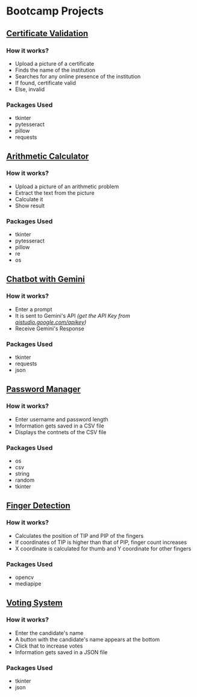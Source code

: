 # Bootcamp Projects

## [Certificate Validation](https://github.com/yudin101/bootcamp-projects/tree/main/certificate_validation)
### How it works?
- Upload a picture of a certificate
- Finds the name of the institution
- Searches for any online presence of the institution
- If found, certificate valid
- Else, invalid

### Packages Used
- tkinter
- pytesseract
- pillow
- requests

## [Arithmetic Calculator](https://github.com/yudin101/bootcamp-projects/tree/main/arithmetic_calculator)
### How it works?
- Upload a picture of an arithmetic problem
- Extract the text from the picture
- Calculate it
- Show result

### Packages Used
- tkinter
- pytesseract
- pillow
- re
- os

## [Chatbot with Gemini](https://github.com/yudin101/bootcamp-projects/tree/main/chatbot_with_gemini)
### How it works?
- Enter a prompt
- It is sent to Gemini's API *(get the API Key from [aistudio.google.com/apikey](https://aistudio.google.com/apikey))*
- Receive Gemini's Response

### Packages Used
- tkinter
- requests
- json

## [Password Manager](https://github.com/yudin101/bootcamp-projects/tree/main/password_manager)
### How it works?
- Enter username and password length
- Information gets saved in a CSV file
- Displays the contnets of the CSV file

### Packages Used
- os 
- csv 
- string
- random
- tkinter

## [Finger Detection](https://github.com/yudin101/bootcamp-projects/tree/main/finger_detection)
### How it works?
- Calculates the position of TIP and PIP of the fingers
- If coordinates of TIP is higher than that of PIP, finger count increases
- X coordinate is calculated for thumb and Y coordinate for other fingers

### Packages Used
- opencv
- mediapipe

## [Voting System](https://github.com/yudin101/bootcamp-projects/tree/main/voting_system)
### How it works?
- Enter the candidate's name
- A button with the candidate's name appears at the bottom
- Click that to increase votes
- Information gets saved in a JSON file

### Packages Used
- tkinter
- json
